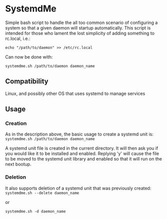 # SystemdMe

Simple bash script to handle the all too common scenario of configuring a system so that a given daemon will startup automatically. This script is intended for those who lament the lost simplicity of adding something to rc.local, i.e.:

`echo "/path/to/daemon" >> /etc/rc.local `

Can now be done with:

`systemdme.sh /path/to/daemon daemon_name`

## Compatibility

Linux, and possibly other OS that uses systemd to manage services

## Usage

### Creation

As in the description above, the basic usage to create a systemd unit is:
`systemdme.sh /path/to/daemon daemon_name`

A systemd unit file is created in the current directory. It will then ask you if you would like it to be installed and enabled. Replying 'y' will cause the file to be moved to the systemd unit library and enabled so that it will run on the next bootup.

### Deletion

It also supports deletion of a systemd unit that was previously created:
`systemdme.sh --delete daemon_name`

or

`systemdme.sh -d daemon_name`
